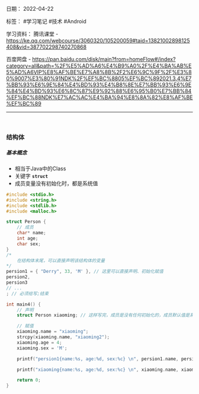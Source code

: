 日期： 2022-04-22

标签： #学习笔记 #技术 #Android 

学习资料： 
腾讯课堂 - https://ke.qq.com/webcourse/3060320/105200059#taid=13821002898125408&vid=387702298740270868

百度网盘 - https://pan.baidu.com/disk/main?from=homeFlow#/index?category=all&path=%2F%E5%AD%A6%E4%B9%A0%2F%E4%BA%AB%E5%AD%A6VIP%E8%AF%BE%E7%A8%8B%2F2%E6%9C%9F%2F%E3%80%9007%E3%80%91NDK%2F%EF%BC%8805%EF%BC%892021.3.4%E7%BB%93%E6%9E%84%E4%BD%93%E4%B8%8E%E7%BB%93%E6%9E%84%E4%BD%93%E6%8C%87%E9%92%88%E6%95%B0%E7%BB%84%EF%BC%88NDK%E7%AC%AC%E4%BA%94%E8%8A%82%E8%AF%BE%EF%BC%89

---
<br>

### 结构体
##### 基本概念
- 相当于Java中的Class
- 关键字 **`struct`**
- 成员变量没有初始化时，都是系统值
```C
#include <stdio.h>
#include <string.h>
#include <stdlib.h>
#include <malloc.h>

struct Person {
	// 成员
	char* name;
	int age;
	char sex;
}
/*
	在结构体末尾，可以直接声明该结构体的变量
*/
persion1 = { "Derry", 33, 'M' }, // 这里可以直接声明、初始化赋值
persion2,
persion3
// ...
; // 必须给写;结束

int main4() {
	// 声明
	struct Person xiaoming; // 这样写完，成员是没有任何初始化的，成员默认值是系统值，不能直接使用

	// 赋值
	xiaoming.name = "xiaoming";
	strcpy(xiaoming.name, "xiaoming2");
	xiaoming.age = 4;
	xiaoming.sex = 'M';

	printf("persion1{name:%s, age:%d, sex:%c} \n", persion1.name, persion1.age, persion1.sex);

	printf("xiaoming{name:%s, age:%d, sex:%c} \n", xiaoming.name, xiaoming.age, xiaoming.sex);

	return 0;
}
```

<br>

